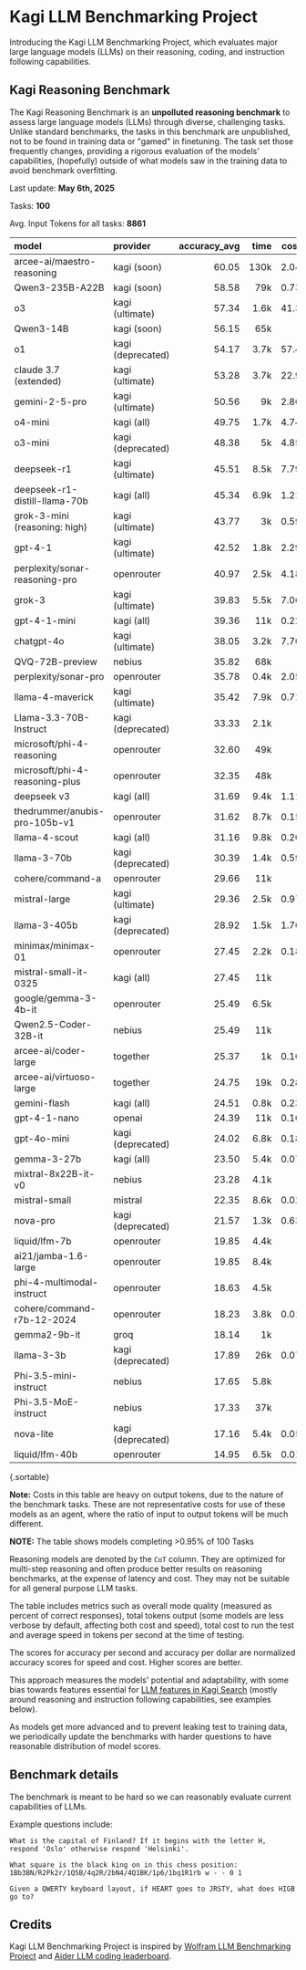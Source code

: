 # Kagi LLM Benchmarking Project

Introducing the Kagi LLM Benchmarking Project, which evaluates major large language models (LLMs) on their reasoning, coding, and instruction following capabilities.

## Kagi Reasoning Benchmark

The Kagi Reasoning Benchmark is an **unpolluted reasoning benchmark** to assess large language models (LLMs) through diverse, challenging tasks. Unlike standard benchmarks, the tasks in this benchmark are unpublished, not to be found in training data or "gamed" in finetuning. The task set those frequently changes, providing a rigorous evaluation of the models' capabilities, (hopefully) outside of what models saw in the training data to avoid benchmark overfitting. 

Last update: **May 6th, 2025** 

Tasks: **100**

Avg. Input Tokens for all tasks: **8861**

<div class="minimal-table-margins">

| model                          | provider          | accuracy_avg | time | cost | cost_index | speed_index | consistency_index  | out_tokens | tps   |
|:-------------------------------|:------------------|-------------:|-----:|-----:|-----------:|------------:|-------------------:|-----------:|------:|
| arcee-ai/maestro-reasoning     | kagi (soon)       |        60.05 | 130k | 2.04 | 0.29       |     0.00    | 0.70               | 400k       | 3.00  | 
| Qwen3-235B-A22B                | kagi (soon)       |        58.58 | 79k  | 0.73 | 0.80       |     0.00    | 0.76               | 290k       | 3.64  | 
| o3                             | kagi (ultimate)   |        57.34 | 1.6k | 41.3 | 0.01       |     0.04    | 0.72               | 12k        | 7.75  | 
| Qwen3-14B                      | kagi (soon)       |        56.15 | 65k  |   -  |   -        |     0.00    | 0.70               | 310k       | 4.71  | 
| o1                             | kagi (deprecated) |        54.17 | 3.7k | 57.4 | 0.01       |     0.01    | 0.83               | 6.3k       | 1.69  | 
| claude 3.7 (extended)          | kagi (ultimate)   |        53.28 | 3.7k | 22.9 | 0.02       |     0.01    | 0.70               | 160k       | 44.50 | 
| gemini-2-5-pro                 | kagi (ultimate)   |        50.56 | 9k   | 2.86 | 0.18       |     0.01    | 0.81               | 15k        | 1.68  | 
| o4-mini                        | kagi (all)        |        49.75 | 1.7k | 4.74 | 0.10       |     0.03    | 0.75               | 9.8k       | 5.73  | 
| o3-mini                        | kagi (deprecated) |        48.38 | 5k   | 4.85 | 0.10       |     0.01    | 0.82               | 16k        | 3.15  | 
| deepseek-r1                    | kagi (ultimate)   |        45.51 | 8.5k | 7.79 | 0.06       |     0.01    | 0.74               | 180k       | 21.80 | 
| deepseek-r1-distill-llama-70b  | kagi (all)        |        45.34 | 6.9k | 1.21 | 0.38       |     0.01    | 0.77               | 200k       | 28.46 | 
| grok-3-mini (reasoning: high)  | kagi (ultimate)   |        43.77 | 3k   | 0.59 | 0.75       |     0.01    | 0.65               | 12k        | 3.88  | 
| gpt-4-1                        | kagi (ultimate)   |        42.52 | 1.8k | 2.29 | 0.19       |     0.02    | 0.72               | 23k        | 12.46 | 
| perplexity/sonar-reasoning-pro | openrouter        |        40.97 | 2.5k | 4.18 | 0.10       |     0.02    | 0.77               | 20k        | 7.80  | 
| grok-3                         | kagi (ultimate)   |        39.83 | 5.5k | 7.06 | 0.06       |     0.01    | 0.71               | 35k        | 6.25  | 
| gpt-4-1-mini                   | kagi (all)        |        39.36 | 11k  | 0.22 | 1.77       |     0.00    | 0.84               | 24k        | 2.18  | 
| chatgpt-4o                     | kagi (ultimate)   |        38.05 | 3.2k | 7.70 | 0.05       |     0.01    | 0.73               | 25k        | 7.84  | 
| QVQ-72B-preview                | nebius            |        35.82 | 68k  |   -  |   -        |     0.00    | 0.68               | 190k       | 2.78  | 
| perplexity/sonar-pro           | openrouter        |        35.78 | 0.4k | 2.05 | 0.17       |     0.08    | 0.78               | 29k        | 65.36 | 
| llama-4-maverick               | kagi (ultimate)   |        35.42 | 7.9k | 0.71 | 0.50       |     0.00    | 0.67               | 40k        | 5.03  | 
| Llama-3.3-70B-Instruct         | kagi (deprecated) |        33.33 | 2.1k |   -  |   -        |     0.02    | 0.81               | 24k        | 11.30 | 
| microsoft/phi-4-reasoning      | openrouter        |        32.60 | 49k  |   -  |   -        |     0.00    | 0.67               | 180k       | 3.73  | 
| microsoft/phi-4-reasoning-plus | openrouter        |        32.35 | 48k  |   -  |   -        |     0.00    | 0.67               | 160k       | 3.33  | 
| deepseek v3                    | kagi (all)        |        31.69 | 9.4k | 1.11 | 0.29       |     0.00    | 0.74               | 44k        | 4.67  | 
| thedrummer/anubis-pro-105b-v1  | openrouter        |        31.62 | 8.7k | 0.15 | 2.11       |     0.00    | 0.81               | 27k        | 3.16  | 
| llama-4-scout                  | kagi (all)        |        31.16 | 9.8k | 0.20 | 1.58       |     0.00    | 0.74               | 36k        | 3.65  | 
| llama-3-70b                    | kagi (deprecated) |        30.39 | 1.4k | 0.59 | 0.52       |     0.02    | 0.80               | 40k        | 28.05 | 
| cohere/command-a               | openrouter        |        29.66 | 11k  |   -  |   -        |     0.00    | 0.84               | 34k        | 2.99  | 
| mistral-large                  | kagi (ultimate)   |        29.36 | 2.5k | 0.97 | 0.30       |     0.01    | 0.88               | 30k        | 12.12 | 
| llama-3-405b                   | kagi (deprecated) |        28.92 | 1.5k | 1.76 | 0.16       |     0.02    | 0.88               | 27k        | 17.74 | 
| minimax/minimax-01             | openrouter        |        27.45 | 2.2k | 0.18 | 1.54       |     0.01    | 0.84               | 39k        | 18.01 | 
| mistral-small-it-0325          | kagi (all)        |        27.45 | 11k  |   -  |   -        |     0.00    | 0.83               | 36k        | 3.18  | 
| google/gemma-3-4b-it           | openrouter        |        25.49 | 6.5k |   -  |   -        |     0.00    | 0.82               | 35k        | 5.37  | 
| Qwen2.5-Coder-32B-it           | nebius            |        25.49 | 11k  |   -  |   -        |     0.00    | 0.82               | 25k        | 2.28  | 
| arcee-ai/coder-large           | together          |        25.37 | 1k   | 0.10 | 2.56       |     0.02    | 0.82               | 25k        | 23.70 | 
| arcee-ai/virtuoso-large        | together          |        24.75 | 19k  | 0.28 | 0.88       |     0.00    | 0.85               | 51k        | 2.73  | 
| gemini-flash                   | kagi (all)        |        24.51 | 0.8k | 0.23 | 1.08       |     0.03    | 0.72               | 13k        | 17.35 | 
| gpt-4-1-nano                   | openai            |        24.39 | 11k  | 0.10 | 2.35       |     0.00    | 0.70               | 27k        | 2.51  | 
| gpt-4o-mini                    | kagi (deprecated) |        24.02 | 6.8k | 0.18 | 1.32       |     0.00    | 0.77               | 20k        | 3.01  | 
| gemma-3-27b                    | kagi (all)        |        23.50 | 5.4k | 0.07 | 3.53       |     0.00    | 0.82               | 13k        | 2.50  | 
| mixtral-8x22B-it-v0            | nebius            |        23.28 | 4.1k |   -  |   -        |     0.01    | 0.83               | 22k        | 5.32  | 
| mistral-small                  | mistral           |        22.35 | 8.6k | 0.02 | 10.1       |     0.00    | 0.79               | 20k        | 2.35  | 
| nova-pro                       | kagi (deprecated) |        21.57 | 1.3k | 0.63 | 0.34       |     0.02    | 0.80               | 18k        | 14.44 | 
| liquid/lfm-7b                  | openrouter        |        19.85 | 4.4k |   -  |   -        |     0.00    | 0.85               | 25k        | 5.63  | 
| ai21/jamba-1.6-large           | openrouter        |        19.85 | 8.4k |   -  |   -        |     0.00    | 0.81               | 20k        | 2.43  | 
| phi-4-multimodal-instruct      | openrouter        |        18.63 | 4.5k |   -  |   -        |     0.00    | 0.86               | 23k        | 5.01  | 
| cohere/command-r7b-12-2024     | openrouter        |        18.23 | 3.8k | 0.01 | 29.8       |     0.00    | 0.80               | 29k        | 7.71  | 
| gemma2-9b-it                   | groq              |        18.14 | 1k   |   -  |   -        |     0.02    | 0.84               | 14k        | 14.14 | 
| llama-3-3b                     | kagi (deprecated) |        17.89 | 26k  | 0.07 | 2.51       |     0.00    | 0.85               | 56k        | 2.15  | 
| Phi-3.5-mini-instruct          | nebius            |        17.65 | 5.8k |   -  |   -        |     0.00    | 0.82               | 34k        | 5.96  | 
| Phi-3.5-MoE-instruct           | nebius            |        17.33 | 37k  |   -  |   -        |     0.00    | 0.81               | 98k        | 2.66  | 
| nova-lite                      | kagi (deprecated) |        17.16 | 5.4k | 0.05 | 3.29       |     0.00    | 0.82               | 27k        | 5.01  |
| liquid/lfm-40b                 | openrouter        |        14.95 | 6.5k | 0.01 | 16.1       |     0.00    | 0.80               | 25k        | 3.81  | 

{.sortable}

</div>

**Note:** Costs in this table are heavy on output tokens, due to the nature of the benchmark tasks. These are not representative costs for use of these models as an agent, where the ratio of input to output tokens will be much different.

**NOTE:** The table shows models completing >0.95% of 100 Tasks 

Reasoning models are denoted by the `CoT` column. They are optimized for multi-step reasoning and often produce better results on reasoning benchmarks, at the expense of latency and cost. They may not be suitable for all general purpose LLM tasks.

The table includes metrics such as overall mode quality (measured as percent of correct responses), total tokens output (some models are less verbose by default, affecting both cost and speed), total cost to run the test and average speed in tokens per second at the time of testing.

The scores for accuracy per second and accuracy per dollar are normalized accuracy scores for speed and cost. Higher scores are better.

This approach measures the models' potential and adaptability, with some bias towards features essential for [LLM features in Kagi Search](./assistant.md) (mostly around reasoning and instruction following capabilities, see examples below).

As models get more advanced and to prevent leaking test to training data, we periodically update the benchmarks with harder questions to have reasonable distribution of model scores.

## Benchmark details

The benchmark is meant to be hard so we can reasonably evaluate current capabilities of LLMs.

Example questions include:

```
What is the capital of Finland? If it begins with the letter H, respond 'Oslo' otherwise respond 'Helsinki'.
```

```
What square is the black king on in this chess position: 1Bb3BN/R2Pk2r/1Q5B/4q2R/2bN4/4Q1BK/1p6/1bq1R1rb w - - 0 1
```

```
Given a QWERTY keyboard layout, if HEART goes to JRSTY, what does HIGB go to?
```

## Credits

Kagi LLM Benchmarking Project is inspired by [Wolfram LLM Benchmarking Project](https://www.wolfram.com/llm-benchmarking-project/) and [Aider LLM coding leaderboard](https://aider.chat/docs/leaderboards/).
